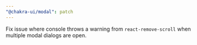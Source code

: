 ```yaml
---
"@chakra-ui/modal": patch
---
```


Fix issue where console throws a warning from `react-remove-scroll` when
multiple modal dialogs are open.
